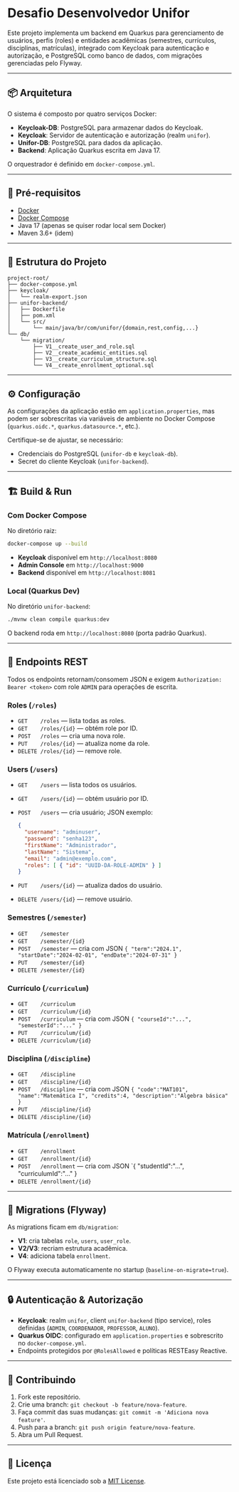 # Desafio Desenvolvedor Unifor

Este projeto implementa um backend em Quarkus para gerenciamento de usuários, perfis (roles) e entidades acadêmicas (semestres, currículos, disciplinas, matrículas), integrado com Keycloak para autenticação e autorização, e PostgreSQL como banco de dados, com migrações gerenciadas pelo Flyway.

---

## 📦 Arquitetura

O sistema é composto por quatro serviços Docker:

* **Keycloak-DB**: PostgreSQL para armazenar dados do Keycloak.
* **Keycloak**: Servidor de autenticação e autorização (realm `unifor`).
* **Unifor-DB**: PostgreSQL para dados da aplicação.
* **Backend**: Aplicação Quarkus escrita em Java 17.

O orquestrador é definido em `docker-compose.yml`.

---

## 🚀 Pré-requisitos

* [Docker](https://www.docker.com/get-started)
* [Docker Compose](https://docs.docker.com/compose/)
* Java 17 (apenas se quiser rodar local sem Docker)
* Maven 3.6+ (idem)

---

## 📂 Estrutura do Projeto

```
project-root/
├── docker-compose.yml
├── keycloak/
│   └── realm-export.json
├── unifor-backend/
│   ├── Dockerfile
│   ├── pom.xml
│   └── src/
│       └── main/java/br/com/unifor/{domain,rest,config,...}
└── db/
    └── migration/
        ├── V1__create_user_and_role.sql
        ├── V2__create_academic_entities.sql
        ├── V3__create_curriculum_structure.sql
        └── V4__create_enrollment_optional.sql
```

---

## ⚙️ Configuração

As configurações da aplicação estão em `application.properties`, mas podem ser sobrescritas via variáveis de ambiente no Docker Compose (`quarkus.oidc.*`, `quarkus.datasource.*`, etc.).

Certifique-se de ajustar, se necessário:

* Credenciais do PostgreSQL (`unifor-db` e `keycloak-db`).
* Secret do cliente Keycloak (`unifor-backend`).

---

## 🏗️ Build & Run

### Com Docker Compose

No diretório raiz:

```bash
docker-compose up --build
```

* **Keycloak** disponível em `http://localhost:8080`
* **Admin Console** em `http://localhost:9000`
* **Backend** disponível em `http://localhost:8081`

### Local (Quarkus Dev)

No diretório `unifor-backend`:

```bash
./mvnw clean compile quarkus:dev
```

O backend roda em `http://localhost:8080` (porta padrão Quarkus).

---

## 📑 Endpoints REST

Todos os endpoints retornam/consomem JSON e exigem `Authorization: Bearer <token>` com role `ADMIN` para operações de escrita.

### Roles (`/roles`)

* `GET    /roles` — lista todas as roles.
* `GET    /roles/{id}` — obtém role por ID.
* `POST   /roles` — cria uma nova role.
* `PUT    /roles/{id}` — atualiza nome da role.
* `DELETE /roles/{id}` — remove role.

### Users (`/users`)

* `GET    /users` — lista todos os usuários.

* `GET    /users/{id}` — obtém usuário por ID.

* `POST   /users` — cria usuário; JSON exemplo:

  ```json
  {
    "username": "adminuser",
    "password": "senha123",
    "firstName": "Administrador",
    "lastName": "Sistema",
    "email": "admin@exemplo.com",
    "roles": [ { "id": "UUID-DA-ROLE-ADMIN" } ]
  }
  ```

* `PUT    /users/{id}` — atualiza dados do usuário.

* `DELETE /users/{id}` — remove usuário.

### Semestres (`/semester`)

* `GET    /semester`
* `GET    /semester/{id}`
* `POST   /semester` — cria com JSON `{ "term":"2024.1", "startDate":"2024-02-01", "endDate":"2024-07-31" }`
* `PUT    /semester/{id}`
* `DELETE /semester/{id}`

### Currículo (`/curriculum`)

* `GET    /curriculum`
* `GET    /curriculum/{id}`
* `POST   /curriculum` — cria com JSON `{ "courseId":"...", "semesterId":"..." }`
* `PUT    /curriculum/{id}`
* `DELETE /curriculum/{id}`

### Disciplina (`/discipline`)

* `GET    /discipline`
* `GET    /discipline/{id}`
* `POST   /discipline` — cria com JSON `{ "code":"MAT101", "name":"Matemática I", "credits":4, "description":"Algebra básica" }`
* `PUT    /discipline/{id}`
* `DELETE /discipline/{id}`

### Matrícula (`/enrollment`)

* `GET    /enrollment`
* `GET    /enrollment/{id}`
* `POST   /enrollment` — cria com JSON \`{ "studentId":"...", "curriculumId":"..." }
* `DELETE /enrollment/{id}`

---

## 🔄 Migrations (Flyway)

As migrations ficam em `db/migration`:

* **V1**: cria tabelas `role`, `users`, `user_role`.
* **V2/V3**: recriam estrutura acadêmica.
* **V4**: adiciona tabela `enrollment`.

O Flyway executa automaticamente no startup (`baseline-on-migrate=true`).

---

## 🔒 Autenticação & Autorização

* **Keycloak**: realm `unifor`, client `unifor-backend` (tipo service), roles definidas (`ADMIN`, `COORDENADOR`, `PROFESSOR`, `ALUNO`).
* **Quarkus OIDC**: configurado em `application.properties` e sobrescrito no `docker-compose.yml`.
* Endpoints protegidos por `@RolesAllowed` e políticas RESTEasy Reactive.

---

## 🤝 Contribuindo

1. Fork este repositório.
2. Crie uma branch: `git checkout -b feature/nova-feature`.
3. Faça commit das suas mudanças: `git commit -m 'Adiciona nova feature'`.
4. Push para a branch: `git push origin feature/nova-feature`.
5. Abra um Pull Request.

---

## 📄 Licença

Este projeto está licenciado sob a [MIT License](LICENSE).
